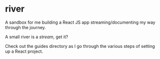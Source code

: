 # river
A sandbox for me building a React JS app streaming/documenting my way through the journey.

A small river is a *stream*, get it?

Check out the guides directory as I go through the various steps of setting up a React project.
